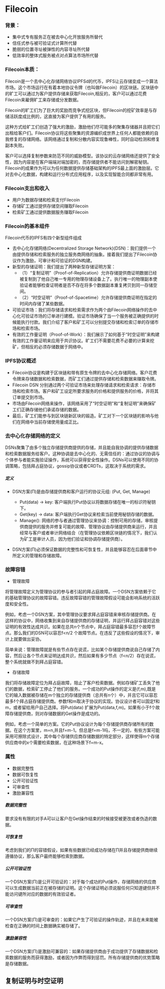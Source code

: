 # Filecoin

### 背景：

- 集中式专有服务正在被去中心化开放服务所替代
- 信任式参与被可验证式计算所代替
- 脆弱的位置寻址被弹性的内容寻址所代替
- 低效率的整体式服务被点对点算法市场所代替

### Filecoin本质：

Filecoin是一个去中心化存储网络协议IPFSd的代币，IPFS让云存储变成一个算法市场。这个市场运行在有着本地协议令牌（也叫做Filecoin）的区块链。区块链中的旷工可以通过为客户提供存储来获取Filecoin,相反的，客户可以通过花费Filecoin来雇佣旷工来存储或分发数据。

Filecoin的旷工们为了巨大的奖励而竞争式挖区块，但Filecoin的挖矿效率是与存储活跃度成比例的，这直接为客户提供了有用的服务。

这种方式给旷工们创造了强大的激励，激励他们尽可能多的聚集存储器并且把它们出租给客户们。Filecoin协议将这些聚集的资源编织成世界上任何人都能依赖的自我修复的存储网络。该网络通过复制和分散内容实现鲁棒性，同时自动检测和修复副本失败。

客户可以选择复制参数来防范不同的威胁模型。该协议的云存储网络还提供了安全性，因为内容是在客户端端对端加密的，而存储提供者不能访问到解密秘钥。Filecoin的成果作为可以为任何数据提供存储基础架构的IPFS最上面的激励层。它对去中心化数据，构建和运行分布式应用程序，以及实现智能合同都非常有用。

### Filecoin支出和收入

- 用户为数据存储和检索支付Filecoin
- 存储矿工通过提供存储空间赚取Filecoin
- 检索矿工通过提供数据服务赚取Filecoin

### Filecoin的基本组件

Filecoin代币的IPFS有四个新型组件组成

- 去中心化存储网络(Decentralized Storage Network)(DSN)：我们提供一个由提供存储和检索服务的独立服务商网络的抽象。接着我们提出了Filecoin协议作为激励，可审计和可验证的DSN构建。
- 新型的存储证明：我们提出了两种新型存储证明方案：
	- （1）“复制证明”（Proof-of-Replication）允许存储提供商证明数据已经被复制到了他自己唯一专用的物理存储设备上了。执行唯一的物理副本使验证者能够检查证明者是否不存在将多个数据副本重复拷贝到同一存储空间。
	- （2）“时空证明”（Proof-of-Spacetime）允许存储提供商证明在指定的时间内存储了某些数据。
- 可验证市场：我们将存储请求和检索需求作为两个由Filecoin网络操作的去中心化可验证市场的订单进行建模。验证市场确保了当一个服务被正确提供的时候能执行付款。我们介绍了客户和矿工可以分别提交存储和检索订单的存储市场和检索市场。
- 有效的工作量证明（Proof-of-Work）：我们展示了如何基于“时空证明”来构建有效的工作量证明来应用于共识协议。旷工们不需要花费不必要的计算来挖矿，但相反的必须存储数据于网络中。

### IPFS协议概述

- Filecoin协议是构建于区块链和带有原生令牌的去中心化存储网络。客户花费令牌来存储数据和检索数据，而矿工们通过提供存储和检索数据来赚取令牌。
- Filecoin DSN 分别通过两个可验证市场来处理存储请求和检索请求：存储市场和检索市场。客户和矿工设定所要求服务的价格和提供服务的价格，并将其订单提交到市场。
- 市场由Filecoin网络来操作，该网络采用了“时空证明”和“复制证明”来确保矿工们正确存储他们承诺存储的数据。
- 最后，矿工们能参与到区块链新区块的锻造。矿工对下一个区块链的影响与他们在网络中当前存储使用量成正比。

### 去中心化存储网络的定义

DSNs聚集了由多个独立存储提供商提供的存储，并且能自我协调的提供存储数据和检索数据服务给客户。这种协调是去中心化的、无需信任的：通过协议的协调与个体参与者能实施验证操作，系统可以获得安全性操作。DSNs可以使用不同的协调策略，包括拜占庭协议，gossip协议或者CRDTs，这取决于系统的需求。

##### 定义
- DSN方案(Π)是由存储提供商和客户运行的协议元组: (Put, Get, Manage)
	- Put(data) → key: 客户端执行Put协议以将数据存储在唯一的标识符秘钥下。
	- Get(key) → data: 客户端执行Get协议来检索当前使用秘钥存储的数据。
	- Manage(): 网络的参与者通过管理协议来协调：控制可用的存储，审核提供商提供的服务并修复可能的故障、管理协议由存储提供商来运行，并且经常与客户或者审计网络结合（在管理协议依赖区块链的情况下，我们认为矿工是审计人员，因为他们验证和协调存储提供商）。

- DSN方案(Π)必须保证数据的完整性和可恢复性，并且能够容忍在后面章节中所定义的管理和存储故障。

### 故障容错

- 管理故障

 将管理故障定义为管理协议的参与者引起的拜占庭故障。一个DSN方案依赖于它的基础管理协议的故障容错。违反故障容错的管理故障假设可能会影响系统的活跃度和安全性。
 
 例如，考虑一个DSN方案，其中管理协议要求拜占庭容错来审核存储提供商。在这样的协议中，网络收集到来自存储提供商的存储证明，并运行拜占庭容错对这些证明的有效性达成共识。如果在总共n个节点中，拜占庭容错最多容忍f个故障节点。那么我们的DSN可以容忍f<n/2 个故障节点。在违反了这些假设的情况下，审计上就要做出妥协。

 简单来说：管理故障就是有些节点存在说谎，比如某个存储提供商说自己存储了内容，然后让各个节点来证明达成共识，然后如果有多少节点（f<n/2）存在说谎，整个系统就做不到拜占庭容错。

- 存储故障

 我们将存储故障定位为拜占庭故障，阻止了客户检索数据。例如存储矿工丢失了他们的数据，检索矿工停止了他们的服务。一个成功的Put操作的定义是(f,m),既是它的输入数据被存储在m个独立的存储提供商（总共有n个）中，并且它可以容忍最多f个拜占庭存储提供商。参数f和m取决于协议的实现。协议设计者可以固定f和m，或者留给用户自己选择。将Put(data) 扩展为Put(data,f,m)。如果有小于f个故障存储提供商，则对存储数据的Get操作是成功的。

 例如，考虑一个简单的方案。它的Put协议设计为每个存储提供商存储所有的数据。在这个方案里，m=n,并且f=m-1。但总是f=m-1吗，不一定的，有些方案可能采用可擦除式设计，其中每个存储供应商存储数据的特定部分，这样使得m个存储供应商中的x个需要检索数据，在这种场景下f=m-x。
 
### 属性

- 数据完整性
- 数据可恢复性
- 公开可验证性
- 可审查性
- 激励兼容性

##### 数据完整性

要求没有有限的对手A可以让客户在Get操作结束的时候接受被更改或者伪造的数据。

##### 可恢复性

考虑到我们的Π的容错假设，如果有些数据已经成功存储在Π并且存储提供商继续遵循协议，那么客户最终能够检索到数据。

##### 公开可验证性

一个DSN方案(Π)是公开可验证的：对于每个成功的Put操作，存储网络的供应商可以生成数据当前正在被存储的证明。这个存储证明必须说服任何只知道键但并不能访问键所对应的数据的有效验证者。

##### 可审查性

一个DSN方案(Π)是可审查的：如果它产生了可验证的操作轨迹，并且在未来能被检查在正确的时间上数据确实被存储了。

##### 激励兼容性

一个DSN方案(Π)是激励可兼容的：如果存储提供商由于成功提供了存储数据和检索数据的服务而获得激励，或者因为作弊而得到惩罚。所有存储提供商的优势策略是存储数据。

## 复制证明与时空证明

